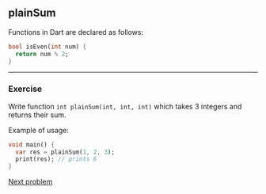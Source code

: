 ## plainSum

Functions in Dart are declared as follows:

```dart
bool isEven(int num) {
  return num % 2;
}
```

---

### **Exercise**

Write function `int plainSum(int, int, int)` which takes 3 integers and returns their sum.

Example of usage:

```dart
void main() {
  var res = plainSum(1, 2, 3);
  print(res); // prints 6
}
```

[Next problem](https://github.com/alem-01/alem_public/edit/master/subjects/flutter_piscine/namedRequiredSum)
